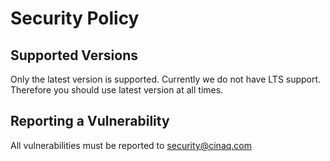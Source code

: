 # Security Policy

## Supported Versions

Only the latest version is supported. Currently we do not have LTS support. Therefore you should use latest version at all times.

## Reporting a Vulnerability

All vulnerabilities must be reported to security@cinaq.com 
